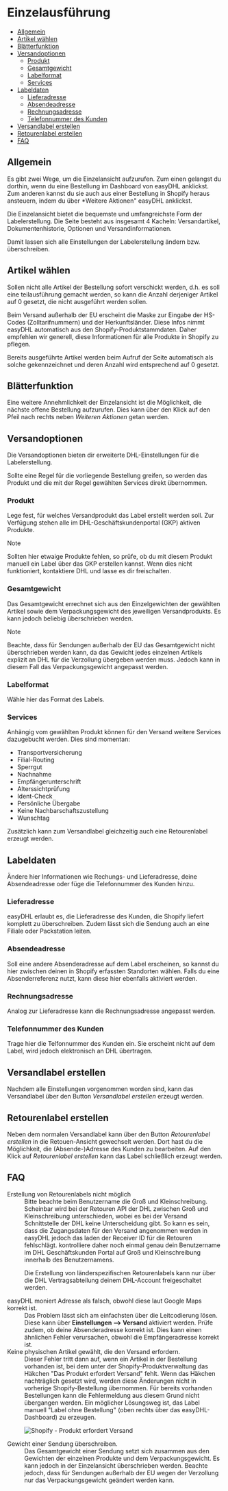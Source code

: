 # Einzelausführung

-   [Allgemein](#general)
-   [Artikel wählen](#items)
-   [Blätterfunktion](#pagination)
-   [Versandoptionen](#options)
    -   [Produkt](#product)
    -   [Gesamtgewicht](#total-weight)
    -   [Labelformat](#format)
    -   [Services](#services)
-   [Labeldaten](#label-info)
    -   [Lieferadresse](#shipping-address)
    -   [Absendeadresse](#sender-address)
    -   [Rechnungsadresse](#billing-address)
    -   [Telefonnummer des Kunden](#phone-number)
-   [Versandlabel erstellen](#create-label)
-   [Retourenlabel erstellen](#create-return)
-   [FAQ](#faq)

<a name="general"></a>

## Allgemein

Es gibt zwei Wege, um die Einzelansicht aufzurufen. Zum einen gelangst du dorthin, wenn du eine Bestellung im Dashboard von easyDHL anklickst. Zum anderen kannst du sie auch aus einer Bestellung in Shopify heraus ansteuern, indem du über \*Weitere Aktionen" easyDHL anklickst.

Die Einzelansicht bietet die bequemste und umfangreichste Form der Labelerstellung. Die Seite besteht aus insgesamt 4 Kacheln: Versandartikel, Dokumentenhistorie, Optionen und Versandinformationen.

Damit lassen sich alle Einstellungen der Labelerstellung ändern bzw. überschreiben.

<a name="items"></a>

## Artikel wählen

Sollen nicht alle Artikel der Bestellung sofort verschickt werden, d.h. es soll eine teilausführung gemacht werden, so kann die Anzahl derjeniger Artikel auf 0 gesetzt, die nicht ausgeführt werden sollen.

Beim Versand außerhalb der EU erscheint die Maske zur Eingabe der HS-Codes (Zolltarifnummern) und der Herkunftsländer. Diese Infos nimmt easyDHL automatisch aus den Shopify-Produktstammdaten. Daher empfehlen wir generell, diese Informationen für alle Produkte in Shopify zu pflegen.

Bereits ausgeführte Artikel werden beim Aufruf der Seite automatisch als solche gekennzeichnet und deren Anzahl wird entsprechend auf 0 gesetzt.

<a name="pagination"></a>

## Blätterfunktion

Eine weitere Annehmlichkeit der Einzelansicht ist die Möglichkeit, die nächste offene Bestellung aufzurufen. Dies kann über den Klick auf den Pfeil nach rechts neben _Weiteren Aktionen_ getan werden.

<a name="options"></a>

## Versandoptionen

Die Versandoptionen bieten dir erweiterte DHL-Einstellungen für die Labelerstellung.

Sollte eine Regel für die vorliegende Bestellung greifen, so werden das Produkt und die mit der Regel gewählten Services direkt übernommen.

<a name="product"></a>

### Produkt

Lege fest, für welches Versandprodukt das Label erstellt werden soll. Zur Verfügung stehen alle im DHL-Geschäftskundenportal (GKP) aktiven Produkte.

> [!NOTE]  
> Sollten hier etwaige Produkte fehlen, so prüfe, ob du mit diesem Produkt manuell ein Label über das GKP erstellen kannst. Wenn dies nicht funktioniert, kontaktiere DHL und lasse es dir freischalten.

<a name="total-weight"></a>

### Gesamtgewicht

Das Gesamtgewicht errechnet sich aus den Einzelgewichten der gewählten Artikel sowie dem Verpackungsgewicht des jeweiligen Versandprodukts. Es kann jedoch beliebig überschrieben werden.

> [!NOTE]  
> Beachte, dass für Sendungen außerhalb der EU das Gesamtgewicht nicht überschrieben werden kann, da das Gewicht jedes einzelnen Artikels explizit an DHL für die Verzollung übergeben werden muss. Jedoch kann in diesem Fall das Verpackungsgewicht angepasst werden.

<a name="format"></a>

### Labelformat

Wähle hier das Format des Labels.

<a name="services"></a>

### Services

Anhängig vom gewählten Produkt können für den Versand weitere Services dazugebucht werden. Dies sind momentan:

-   Transportversicherung
-   Filial-Routing
-   Sperrgut
-   Nachnahme
-   Empfängerunterschrift
-   Alterssichtprüfung
-   Ident-Check
-   Persönliche Übergabe
-   Keine Nachbarschaftszustellung
-   Wunschtag

Zusätzlich kann zum Versandlabel gleichzeitig auch eine Retourenlabel erzeugt werden.

<a name="label-info"></a>

## Labeldaten

Ändere hier Informationen wie Rechungs- und Lieferadresse, deine Absendeadresse oder füge die Telefonnummer des Kunden hinzu.

<a name="shipping-address"></a>

### Lieferadresse

easyDHL erlaubt es, die Lieferadresse des Kunden, die Shopify liefert komplett zu überschreiben. Zudem lässt sich die Sendung auch an eine Filiale oder Packstation leiten.

<a name="sender-address"></a>

### Absendeadresse

Soll eine andere Absenderadresse auf dem Label erscheinen, so kannst du hier zwischen deinen in Shopify erfassten Standorten wählen. Falls du eine Absenderreferenz nutzt, kann diese hier ebenfalls aktiviert werden.

<a name="billing-address"></a>

### Rechnungsadresse

Analog zur Lieferadresse kann die Rechnungsadresse angepasst werden.

<a name="phone-number"></a>

### Telefonnummer des Kunden

Trage hier die Telfonnummer des Kunden ein. Sie erscheint nicht auf dem Label, wird jedoch elektronisch an DHL übertragen.

<a name="create-label"></a>

## Versandlabel erstellen

Nachdem alle Einstellungen vorgenommen worden sind, kann das Versandlabel über den Button _Versandlabel erstellen_ erzeugt werden.

<a name="create-return"></a>

## Retourenlabel erstellen

Neben dem normalen Versandlabel kann über den Button _Retourenlabel erstellen_ in die Retouen-Ansicht gewechselt werden. Dort hast du die Möglichkeit, die (Absende-)Adresse des Kunden zu bearbeiten. Auf den Klick auf _Retourenlabel erstellen_ kann das Label schließlich erzeugt werden.

<a name="faq"></a>

## FAQ

<div class="faq-list">
<dl class="space-y-8">
<div>
<dt>Erstellung von Retourenlabels nicht möglich</dt>
<dd>Bitte beachte beim Benutzername die Groß und Kleinschreibung. Scheinbar wird bei der Retouren API der DHL zwischen Groß und Kleinschreibung unterschieden, wobei es bei der Versand Schnittstelle der DHL keine Unterscheidung gibt. So kann es sein, dass die Zugangsdaten für den Versand angenommen werden in easyDHL jedoch das laden der Receiver ID für die Retouren fehlschlägt. kontrolliere daher noch einmal genau dein Benutzername im DHL Geschäftskunden Portal auf Groß und Kleinschreibung innerhalb des Benutzernamens.

Die Erstellung von länderspezifischen Retourenlabels kann nur über die DHL Vertragsabteilung deinem DHL-Account freigeschaltet werden.</dd>

</div>

<div>
<dt>easyDHL moniert Adresse als falsch, obwohl diese laut Google Maps korrekt ist.</dt>
<dd>Das Problem lässt sich am einfachsten über die Leitcodierung lösen. Diese kann über <strong>Einstellungen --> Versand</strong> aktiviert werden. Prüfe zudem, ob deine Absenderadresse korrekt ist. Dies kann einen ähnlichen Fehler verursachen, obwohl die Empfängeradresse korrekt ist.</dd>

</div>

<div>
<dt>Keine physischen Artikel gewählt, die den Versand erfordern.</dt>
<dd>Dieser Fehler tritt dann auf, wenn ein Artikel in der Bestellung vorhanden ist, bei dem unter der Shopify-Produktverwaltung das Häkchen "Das Produkt erfordert Versand" fehlt. Wenn das Häkchen nachträglich gesetzt wird, werden diese Änderungen nicht in vorherige Shopify-Bestellung übernommen. Für bereits vorhanden Bestellungen kann die Fehlermeldung aus diesem Grund nicht übergangen werden. Ein möglicher Lösungsweg ist, das Label manuell "Label ohne Bestellung" (oben rechts über das easyDHL-Dashboard) zu erzeugen.

![Shopify - Produkt erfordert Versand](https://media.247apps.de/storage/easydhl/manual/produkt-erfordert-versand.png)</dd>

</div>

<div>
<dt>Gewicht einer Sendung überschreiben.</dt>
<dd>Das Gesamtgewicht einer Sendung setzt sich zusammen aus den Gewichten der einzelnen Produkte und dem Verpackungsgewicht. Es kann jedoch in der Einzelansicht überschrieben werden. Beachte jedoch, dass für Sendungen außerhalb der EU wegen der Verzollung nur das Verpackungsgewicht geändert werden kann.</dd>

</div>
</div>
